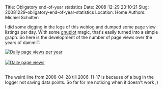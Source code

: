 Title: Obligatory end-of-year statistics
Date: 2008-12-29 23:10:21
Slug: 20081229-obligatory-end-of-year-statistics
Location: Home
Authors: Michiel Scholten

<p>I did some digging in the logs of this weblog and dumped some page view listings per day. With some <a href="">gnuplot</a> magic, that's easily turned into a simple graph. So here is the development of the number of page views over the years of dammIT:</p>

<div class="content-image"><div><a href="http://aquariusoft.org/~mbscholt/images/content/dammit_daily.png"><img src="http://aquariusoft.org/~mbscholt/images/content/dammit_daily_small.png" alt="Daily page views per year" title="Daily page views per year" /></a></div></div>
<br style="clear: both;" />

<div class="content-image"><div><a href="http://aquariusoft.org/~mbscholt/images/content/dammit_daily_total.png"><img src="http://aquariusoft.org/~mbscholt/images/content/dammit_daily_total_small.png" alt="Daily page views" title="Daily page views" /></a></div></div>
<br style="clear: both;" />

<p>The weird line from 2006-04-28 till 2006-11-17 is because of a bug in the logger not saving data points. So far for me noticing when it doesn't work ;)</p>